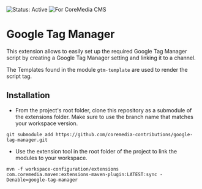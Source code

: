 ![Status: Active](https://documentation.coremedia.com/badges/badge_status_active.png "Status: Active")
![For CoreMedia CMS](https://documentation.coremedia.com/badges/badge_coremedia_cms.png "For CoreMedia CMS")

# Google Tag Manager

This extension allows to easily set up the required Google Tag Manager script by creating a Google Tag Manager setting and linking it to a channel.

The Templates found in the module `gtm-template` are used to render the script tag.

## Installation

- From the project's root folder, clone this repository as a submodule of the extensions folder. Make sure to use the branch name that matches your workspace version. 
```
git submodule add https://github.com/coremedia-contributions/google-tag-manager.git
```

- Use the extension tool in the root folder of the project to link the modules to your workspace.
 ```
mvn -f workspace-configuration/extensions com.coremedia.maven:extensions-maven-plugin:LATEST:sync -Denable=google-tag-manager
```
